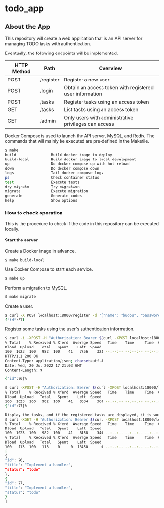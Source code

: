 # todo_app

## About the App
This repository will create a web application that is an API server for managing TODO tasks with authentication.

Eventually, the following endpoints will be implemented.

HTTP Method | Path         | Overview
----------|------------|--------------------------
POST     | /register | Register a new user
POST     | /login   | Obtain an access token with registered user information
POST     | /tasks   | Register tasks using an access token
GET      | /tasks   | List tasks using an access token
GET      | /admin   | Only users with administrative privileges can access

Docker Compose is used to launch the API server, MySQL, and Redis. The commands that will mainly be executed are pre-defined in the Makefile.
```zsh
$ make
build                Build docker image to deploy
build-local          Build docker image to local development
up                   Do docker compose up with hot reload
down                 Do docker compose down
logs                 Tail docker compose logs
ps                   Check container status
test                 Execute tests
dry-migrate          Try migration
migrate              Execute migration
generate             Generate codes
help                 Show options
```

### How to check operation
This is the procedure to check if the code in this repository can be executed locally.

#### Start the server
Create a Docker image in advance.
```zsh
$ make build-local
```
Use Docker Compose to start each service.
```zsh
$ make up
```
Perform a migration to MySQL.
```zsh
$ make migrate
```
Create a user.
```zsh
$ curl -X POST localhost:18000/register -d '{"name": "budou", "password":"test", "role":"admin"}'
{"id":37}
```
Register some tasks using the user's authentication information.
```zsh
$ curl -i -XPOST -H "Authorization: Bearer $(curl -XPOST localhost:18000/login -d '{"user_name": "budou", "password":"test"}' | jq ".access_token" | sed "s/\"//g")" localhost:18000/tasks -d @./handler/testdata/add_task/ok_req.json.golden
% Total    % Received % Xferd  Average Speed   Time    Time     Time  Current
Dload  Upload   Total   Spent    Left  Speed
100  1023  100   982  100    41   7756    323 --:--:-- --:--:-- --:--:--  8525
HTTP/1.1 200 OK
Content-Type: application/json; charset=utf-8
Date: Wed, 20 Jul 2022 17:21:03 GMT
Content-Length: 9

{"id":76}%

$ curl -XPOST -H "Authorization: Bearer $(curl -XPOST localhost:18000/login -d '{"user_name": "budou", "password":"test"}' | jq ".access_token" | sed "s/\"//g")" localhost:18000/tasks -d @./handler/testdata/add_task/ok_req.json.golden
% Total    % Received % Xferd  Average Speed   Time    Time     Time  Current
Dload  Upload   Total   Spent    Left  Speed
100  1023  100   982  100    41   8634    360 --:--:-- --:--:-- --:--:--  9560
{"id":77}%
```
```zsh
Display the tasks, and if the registered tasks are displayed, it is working as expected.
$ curl -XGET -H "Authorization: Bearer $(curl -XPOST localhost:18000/login -d '{"user_name": "budou", "password":"test"}' | jq ".access_token" | sed "s/\"//g")" localhost:18000/tasks | jq
% Total    % Received % Xferd  Average Speed   Time    Time     Time  Current
Dload  Upload   Total   Spent    Left  Speed
100  1023  100   982  100    41   8158    340 --:--:-- --:--:-- --:--:--  9133
% Total    % Received % Xferd  Average Speed   Time    Time     Time  Current
Dload  Upload   Total   Spent    Left  Speed
100   113  100   113    0     0  13450      0 --:--:-- --:--:-- --:--:-- 28250
[
{
"id": 76,
"title": "Implement a handler",
"status": "todo"
},
{
"id": 77,
"title": "Implement a handler",
"status": "todo"
}
]
```

[//]: # (## Reference)

[//]: # (### Detailed Go Language Web Application Development)

[//]: # (##### Written by Yoichiro Shimizu)

[//]: # (https://amzn.asia/d/6VU2VFF)
